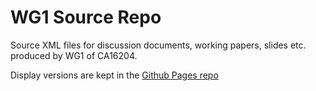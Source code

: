# WG1 Source Repo

Source XML files for discussion documents, working papers, slides etc. produced by WG1 of CA16204.

Display versions are kept in the [Github Pages repo](http://distantreading.github.io)



